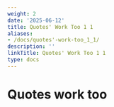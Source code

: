 ```yaml
---
weight: 2
date: '2025-06-12'
title: Quotes' Work Too 1 1
aliases:
- /docs/quotes'-work-too_1_1/
description: ''
linkTitle: Quotes' Work Too 1 1
type: docs
---
```


# Quotes work too
